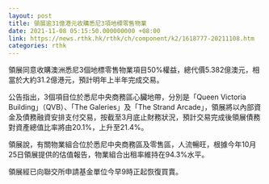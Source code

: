 ```yaml
---
layout: post
title: 領展逾31億港元收購悉尼3項地標零售物業
date: 2021-11-08 05:15:50.000000000 +08:00
link: https://news.rthk.hk/rthk/ch/component/k2/1618777-20211108.htm
categories: rthk
---
```


領展同意收購澳洲悉尼3個地標零售物業項目50%權益，總代價5.382億澳元，相當於大約31.2億港元，預計明年上半年完成交易。

公告指出，3個項目位於悉尼中央商務區心臟地帶，分別是「Queen Victoria Building」（QVB）、「The Galeries」及「The Strand Arcade」，領展將以內部資金及債務融資安排支付交易，按截至3月底止財務狀況，預計交易完成後領展債務對資產總值比率將由20.1%，上升至21.4%。

領展說，有關物業組合位於悉尼中央商務區及零售區，人流暢旺，根據今年10月25日領展提供的估值報告，物業組合出租率維持在94.3%水平。

領展經已向聯交所申請基金單位今早9時正起恢復買賣。
